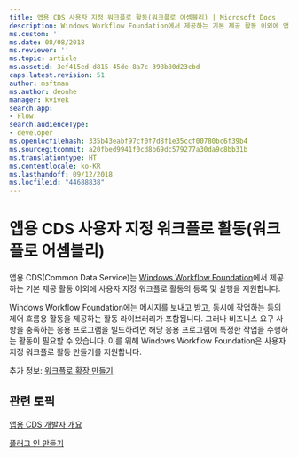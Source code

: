 ```yaml
---
title: 앱용 CDS 사용자 지정 워크플로 활동(워크플로 어셈블리) | Microsoft Docs
description: Windows Workflow Foundation에서 제공하는 기본 제공 활동 이외에 앱용 CDS 사용자 지정 워크플로 활동의 등록 및 실행을 알아봅니다.
ms.custom: ''
ms.date: 08/08/2018
ms.reviewer: ''
ms.topic: article
ms.assetid: 3ef415ed-d815-45de-8a7c-398b80d23cbd
caps.latest.revision: 51
author: msftman
ms.author: deonhe
manager: kvivek
search.app:
- Flow
search.audienceType:
- developer
ms.openlocfilehash: 335b43eabf97cf0f7d8f1e35ccf00780bc6f39b4
ms.sourcegitcommit: a20fbed9941f0cd8b69dc579277a30da9c8bb31b
ms.translationtype: HT
ms.contentlocale: ko-KR
ms.lasthandoff: 09/12/2018
ms.locfileid: "44688838"
---
```

# <a name="custom-cds-for-apps-workflow-activities-workflow-assemblies"></a>앱용 CDS 사용자 지정 워크플로 활동(워크플로 어셈블리)

앱용 CDS(Common Data Service)는 [Windows Workflow Foundation](https://docs.microsoft.com/dotnet/framework/windows-workflow-foundation/)에서 제공하는 기본 제공 활동 이외에 사용자 지정 워크플로 활동의 등록 및 실행을 지원합니다. 

Windows Workflow Foundation에는 메시지를 보내고 받고, 동시에 작업하는 등의 제어 흐름용 활동을 제공하는 활동 라이브러리가 포함됩니다. 그러나 비즈니스 요구 사항을 충족하는 응용 프로그램을 빌드하려면 해당 응용 프로그램에 특정한 작업을 수행하는 활동이 필요할 수 있습니다. 이를 위해 Windows Workflow Foundation은 사용자 지정 워크플로 활동 만들기를 지원합니다.

추가 정보: [워크플로 확장 만들기](/powerapps/developer/common-data-service/apply-business-logic-with-code) 
  
## <a name="related-topics"></a>관련 토픽

[앱용 CDS 개발자 개요](/powerapps/developer/common-data-service/overview)
  
[플러그 인 만들기](/powerapps/developer/common-data-service/apply-business-logic-with-code#create-a-plug-in) 
  

